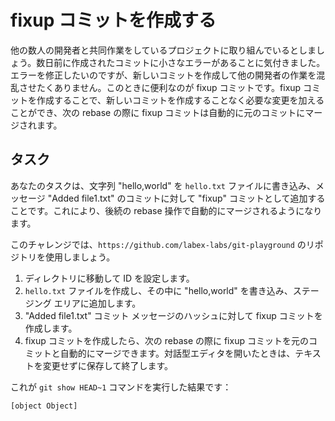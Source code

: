 # fixup コミットを作成する

他の数人の開発者と共同作業をしているプロジェクトに取り組んでいるとしましょう。数日前に作成されたコミットに小さなエラーがあることに気付きました。エラーを修正したいのですが、新しいコミットを作成して他の開発者の作業を混乱させたくありません。このときに便利なのが fixup コミットです。fixup コミットを作成することで、新しいコミットを作成することなく必要な変更を加えることができ、次の rebase の際に fixup コミットは自動的に元のコミットにマージされます。

## タスク

あなたのタスクは、文字列 "hello,world" を `hello.txt` ファイルに書き込み、メッセージ "Added file1.txt" のコミットに対して "fixup" コミットとして追加することです。これにより、後続の rebase 操作で自動的にマージされるようになります。

このチャレンジでは、`https://github.com/labex-labs/git-playground` のリポジトリを使用しましょう。

1. ディレクトリに移動して ID を設定します。
2. `hello.txt` ファイルを作成し、その中に "hello,world" を書き込み、ステージング エリアに追加します。
3. "Added file1.txt" コミット メッセージのハッシュに対して fixup コミットを作成します。
4. fixup コミットを作成したら、次の rebase の際に fixup コミットを元のコミットと自動的にマージできます。対話型エディタを開いたときは、テキストを変更せずに保存して終了します。

これが `git show HEAD~1` コマンドを実行した結果です：

```shell
[object Object]
```
